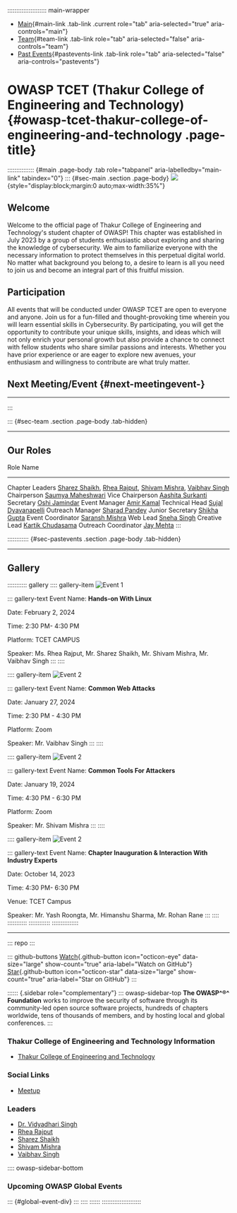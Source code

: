 :::::::::::::::::::::: main-wrapper
- [Main](#div-main){#main-link .tab-link .current role="tab"
  aria-selected="true" aria-controls="main"}
- [Team](#div-team){#team-link .tab-link role="tab"
  aria-selected="false" aria-controls="team"}
- [Past Events](#div-pastevents){#pastevents-link .tab-link role="tab"
  aria-selected="false" aria-controls="pastevents"}

# OWASP TCET (Thakur College of Engineering and Technology) {#owasp-tcet-thakur-college-of-engineering-and-technology .page-title}

::::::::::::::: {#main .page-body .tab role="tabpanel" aria-labelledby="main-link" tabindex="0"}
::: {#sec-main .section .page-body}
![](assets/images/OWASP_Transparent.png){style="display:block;margin:0 auto;max-width:35%"}

## Welcome

Welcome to the official page of Thakur College of Engineering and
Technology's student chapter of OWASP! This chapter was established in
July 2023 by a group of students enthusiastic about exploring and
sharing the knowledge of cybersecurity. We aim to familiarize everyone
with the necessary information to protect themselves in this perpetual
digital world. No matter what background you belong to, a desire to
learn is all you need to join us and become an integral part of this
fruitful mission.

## Participation

All events that will be conducted under OWASP TCET are open to everyone
and anyone. Join us for a fun-filled and thought-provoking time wherein
you will learn essential skills in Cybersecurity. By participating, you
will get the opportunity to contribute your unique skills, insights, and
ideas which will not only enrich your personal growth but also provide a
chance to connect with fellow students who share similar passions and
interests. Whether you have prior experience or are eager to explore new
avenues, your enthusiasm and willingness to contribute are what truly
matter.

## Next Meeting/Event {#next-meetingevent-}

------------------------------------------------------------------------
:::

::: {#sec-team .section .page-body .tab-hidden}

------------------------------------------------------------------------

## Our Roles

  Role                   Name
  ---------------------- ------------------------------------------------------------------------------------------------------------------------------------------------------------------------------------------------------------------------------------------------------------------------------------------------------------------------------------------------------------------------------------------------------------------
  Chapter Leaders        [Sharez Shaikh](../cdn-cgi/l/email-protection.html#c7b4afa6b5a2bde9b4afa6aeacaf87a8b0a6b4b7e9a8b5a0), [Rhea Rajput](../cdn-cgi/l/email-protection.html#cebca6abafe0bcafa4bebbba8ea1b9afbdbee0a1bca9), [Shivam Mishra](../cdn-cgi/l/email-protection.html#c0b3a8a9b6a1adeeada9b3a8b2a180afb7a1b3b0eeafb2a7), [Vaibhav Singh](../cdn-cgi/l/email-protection.html#aed8cfc7ccc6cfd880ddc7c0c9c6eec1d9cfddde80c1dcc9)
  Chairperson            [Saumya Maheshwari](../cdn-cgi/l/email-protection.html#2f5c4e5a42564e425a5d44564e6f48424e4643014c4042)
  Vice Chairperson       [Aashita Surkanti](../cdn-cgi/l/email-protection.html#95f4f4e6fdfce1f4e6a7a0a4a4d5f2f8f4fcf9bbf6faf8)
  Secretary              [Oshi Jamindar](../cdn-cgi/l/email-protection.html#157a667d7c7f747825262425557278747c793b767a78)
  Event Manager          [Amir Kamal](../cdn-cgi/l/email-protection.html#2c4d41455e02474d414d401c156c4b414d4540024f4341)
  Technical Head         [Sujal Dyavanapelli](../cdn-cgi/l/email-protection.html#92e1e7f8f3fef6ebf3e4f3fcf3e2f7fefefbaaabd2f5fff3fbfebcf1fdff)
  Outreach Manager       [Sharad Pandey](../cdn-cgi/l/email-protection.html#691908070d0c101a01081b080d595e50290e04080005470a0604)
  Junior Secretary       [Shikha Gupta](../cdn-cgi/l/email-protection.html#5f2c373634373e382a2f2b3e28302d342c1f38323e3633713c3032)
  Event Coordinator      [Saransh Mishra](../cdn-cgi/l/email-protection.html#cebdafbcafa0bda6a3a7bda6bcaffffbfcf78ea9a3afa7a2e0ada1a3)
  Web Lead               [Sneha Singh](../cdn-cgi/l/email-protection.html#b5c6dcdbd2ddc6dbd0ddd48c8d828087f5d2d8d4dcd99bd6dad8)
  Creative Lead          [Kartik Chudasama](../cdn-cgi/l/email-protection.html#741f1506001d1f171c011015071519154d4d4d341319151d185a171b19)
  Outreach Coordinator   [Jay Mehta](../cdn-cgi/l/email-protection.html#1d777c646433707875697c29285d7a707c7471337e7270)
:::

:::::::::::: {#sec-pastevents .section .page-body .tab-hidden}

------------------------------------------------------------------------

## Gallery

::::::::::: gallery
:::: gallery-item
![Event 1](assets/images/PAST%20EVENTS/owasp_banner(3).png)

::: gallery-text
Event Name: **Hands-on With Linux**

Date: February 2, 2024

Time: 2:30 PM- 4:30 PM

Platform: TCET CAMPUS

Speaker: Ms. Rhea Rajput, Mr. Sharez Shaikh, Mr. Shivam Mishra, Mr.
Vaibhav Singh
:::
::::

:::: gallery-item
![Event 2](assets/images/PAST%20EVENTS/Web%20Attacks(1).png)

::: gallery-text
Event Name: **Common Web Attacks**

Date: January 27, 2024

Time: 2:30 PM - 4:30 PM

Platform: Zoom

Speaker: Mr. Vaibhav Singh
:::
::::

:::: gallery-item
![Event 2](assets/images/PAST%20EVENTS/OWASP.png)

::: gallery-text
Event Name: **Common Tools For Attackers**

Date: January 19, 2024

Time: 4:30 PM - 6:30 PM

Platform: Zoom

Speaker: Mr. Shivam Mishra
:::
::::

:::: gallery-item
![Event
2](assets/images/PAST%20EVENTS/Green%20White%20Modern%20Business%20Flyer%20(Instagram%20Post).png)

::: gallery-text
Event Name: **Chapter Inauguration & Interaction With Industry Experts**

Date: October 14, 2023

Time: 4:30 PM- 6:30 PM

Venue: TCET Campus

Speaker: Mr. Yash Roongta, Mr. Himanshu Sharma, Mr. Rohan Rane
:::
::::
:::::::::::
::::::::::::
:::::::::::::::

------------------------------------------------------------------------

::: repo
:::

::: github-buttons
[Watch](https://github.com/owasp/www-chapter-thakur-college-of-engineering-and-technology/subscription){.github-button
icon="octicon-eye" data-size="large" show-count="true"
aria-label="Watch on GitHub"}
[Star](https://github.com/owasp/www-chapter-thakur-college-of-engineering-and-technology){.github-button
icon="octicon-star" data-size="large" show-count="true"
aria-label="Star on GitHub"}
:::

:::::: {.sidebar role="complementary"}
::: owasp-sidebar-top
**The OWASP^®^ Foundation** works to improve the security of software
through its community-led open source software projects, hundreds of
chapters worldwide, tens of thousands of members, and by hosting local
and global conferences.
:::

### Thakur College of Engineering and Technology Information

- [Thakur College of Engineering and Technology](https://tcetmumbai.in/)

### Social Links

- [Meetup](https://www.meetup.com/owasp-tcet-chapter)

### Leaders

- [Dr. Vidyadhari
  Singh](../cdn-cgi/l/email-protection.html#b9cfd0ddc0d8ddd1d8cbd097cad0d7ded1f9d6ced8cac997d6cbde)
- [Rhea
  Rajput](../cdn-cgi/l/email-protection.html#32405a57531c405358424746725d455341421c5d4055)
- [Sharez
  Shaikh](../cdn-cgi/l/email-protection.html#96e5fef7e4f3ecb8e5fef7fffdfed6f9e1f7e5e6b8f9e4f1)
- [Shivam
  Mishra](../cdn-cgi/l/email-protection.html#b8cbd0d1ced9d596d5d1cbd0cad9f8d7cfd9cbc896d7cadf)
- [Vaibhav
  Singh](../cdn-cgi/l/email-protection.html#4630272f242e273068352f28212e06293127353668293421)

:::: owasp-sidebar-bottom
### Upcoming OWASP Global Events

::: {#global-event-div}
:::
::::
::::::
::::::::::::::::::::::
